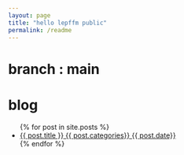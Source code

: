 ```yaml
---
layout: page
title: "hello lepffm public"
permalink: /readme
---
```

# branch : main 
# blog
<ul>
  {% for post in site.posts %}
    <li>
      <a href="{{ post.url }}">{{ post.title }} {{ post.categories}} {{ post.date}} </a>
    </li>
  {% endfor %}
</ul>
